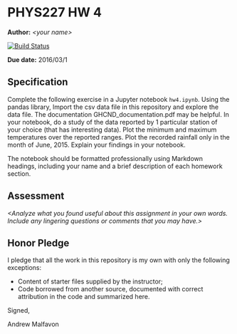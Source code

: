 # PHYS227 HW 4

**Author:** _\<your name\>_

[![Build Status](https://travis-ci.org/chapman-phys227-2016s/hw-4-malfa100.svg?branch=master)](https://travis-ci.org/chapman-phys227-2016s/hw-4-malfa100)

**Due date:** 2016/03/1

## Specification

Complete the following exercise in a Jupyter notebook ```hw4.ipynb```. Using the pandas library, lmport the csv data file in this repository and explore the data file. The documentation GHCND_documentation.pdf may be helpful. In your notebook, do a study of the data reported by 1 particular station of your choice (that has interesting data). Plot the minimum and maximum temperatures over the reported ranges. Plot the recorded rainfall only in the month of June, 2015. Explain your findings in your notebook.

The notebook should be formatted professionally using Markdown headings, including your name and a brief description of each homework section.

## Assessment

_\<Analyze what you found useful about this assignment in your own words. Include any lingering questions or comments that you may have.\>_

## Honor Pledge

I pledge that all the work in this repository is my own with only the following exceptions:

* Content of starter files supplied by the instructor;
* Code borrowed from another source, documented with correct attribution in the code and summarized here.

Signed,

Andrew Malfavon
